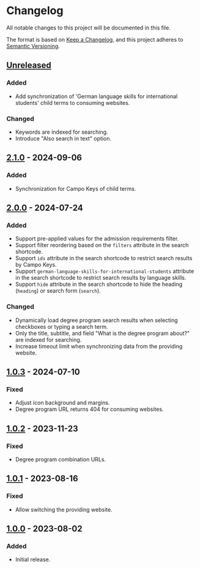<!-- markdownlint-disable MD024 -->
# Changelog

All notable changes to this project will be documented in this file.

The format is based on [Keep a Changelog](https://keepachangelog.com/en/1.1.0/),
and this project adheres to [Semantic Versioning](https://semver.org/spec/v2.0.0.html).

## [Unreleased]

### Added

- Add synchronization of 'German language skills for international students' child terms to consuming websites.

### Changed

- Keywords are indexed for searching.
- Introduce "Also search in text" option.

## [2.1.0] - 2024-09-06

### Added

- Synchronization for Campo Keys of child terms.

## [2.0.0] - 2024-07-24

### Added

- Support pre-applied values for the admission requirements filter.
- Support filter reordering based on the `filters` attribute in the search shortcode.
- Support `ids` attribute in the search shortcode to restrict search results by Campo Keys.
- Support `german-language-skills-for-international-students` attribute in the search shortcode to restrict search results by language skills.
- Support `hide` attribute in the search shortcode to hide the heading (`heading`) or search form (`search`).

### Changed

- Dynamically load degree program search results when selecting checkboxes or typing a search term.
- Only the title, subtitle, and field "What is the degree program about?" are indexed for searching.
- Increase timeout limit when synchronizing data from the providing website.

## [1.0.3] - 2024-07-10

### Fixed

- Adjust icon background and margins.
- Degree program URL returns 404 for consuming websites.

## [1.0.2] - 2023-11-23

### Fixed

- Degree program combination URLs.

## [1.0.1] - 2023-08-16

### Fixed

- Allow switching the providing website.

## [1.0.0] - 2023-08-02

### Added

- Initial release.

[Unreleased]: https://github.com/RRZE-Webteam/FAU-Studium-Embed/compare/2.1.0...HEAD
[2.1.0]: https://github.com/RRZE-Webteam/FAU-Studium-Embed/compare/2.0.0...2.1.0
[2.0.0]: https://github.com/RRZE-Webteam/FAU-Studium-Embed/compare/1.0.3...2.0.0
[1.0.3]: https://github.com/RRZE-Webteam/FAU-Studium-Embed/compare/1.0.2...1.0.3
[1.0.2]: https://github.com/RRZE-Webteam/FAU-Studium-Embed/compare/1.0.1...1.0.2
[1.0.1]: https://github.com/RRZE-Webteam/FAU-Studium-Embed/compare/1.0.0...1.0.1
[1.0.0]: https://github.com/RRZE-Webteam/FAU-Studium-Embed/releases/tag/1.0.0
